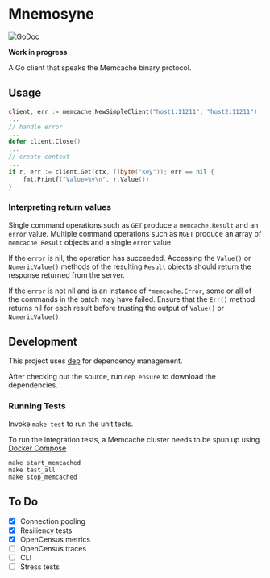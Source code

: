 Mnemosyne
=========

[![GoDoc](https://godoc.org/github.com/charithe/mnemosyne/memcache?status.svg)](https://godoc.org/github.com/charithe/mnemosyne/memcache)

**Work in progress**

A Go client that speaks the Memcache binary protocol.  

Usage
-----

```go
client, err := memcache.NewSimpleClient("host1:11211", "host2:11211")
...
// handle error
...
defer client.Close()
...
// create context
...
if r, err := client.Get(ctx, []byte("key")); err == nil {
    fmt.Printf("Value=%v\n", r.Value())
}
```

### Interpreting return values

Single command operations such as `GET` produce a `memcache.Result` and an `error` value. Multiple command operations
such as `MGET` produce an array of `memcache.Result` objects and a single `error` value.

If the `error` is nil, the operation has succeeded. Accessing the `Value()` or `NumericValue()` methods of the resulting
`Result` objects should return the response returned from the server.

If the `error` is not nil and is an instance of `*memcache.Error`, some or all of the commands in the batch may have failed.
Ensure that the `Err()` method returns nil for each result before trusting the output of `Value()` or `NumericValue()`.



Development
-----------

This project uses [dep](https://golang.github.io/dep/) for dependency management.

After checking out the source, run `dep ensure` to download the dependencies.


### Running Tests

Invoke `make test` to run the unit tests.


To run the integration tests, a Memcache cluster needs to be spun up using [Docker Compose](https://docs.docker.com/compose/) 

```
make start_memcached
make test_all
make stop_memcached
```


To Do
------

- [x] Connection pooling
- [x] Resiliency tests
- [x] OpenCensus metrics
- [ ] OpenCensus traces
- [ ] CLI
- [ ] Stress tests
